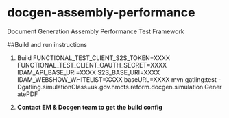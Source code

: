 # docgen-assembly-performance
Document Generation Assembly Performance Test Framework

##Build and run instructions
1. Build
 FUNCTIONAL_TEST_CLIENT_S2S_TOKEN=XXXX FUNCTIONAL_TEST_CLIENT_OAUTH_SECRET=XXXX IDAM_API_BASE_URI=XXXX S2S_BASE_URI=XXXX IDAM_WEBSHOW_WHITELIST=XXXX baseURL=XXXX mvn gatling:test -Dgatling.simulationClass=uk.gov.hmcts.reform.docgen.simulation.GeneratePDF

2. **Contact EM & Docgen team to get the build config**